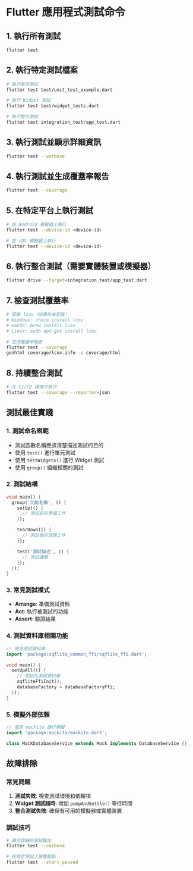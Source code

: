 # Flutter 應用程式測試命令

## 1. 執行所有測試
```bash
flutter test
```

## 2. 執行特定測試檔案
```bash
# 執行單元測試
flutter test test/unit_test_example.dart

# 執行 Widget 測試
flutter test test/widget_tests.dart

# 執行整合測試
flutter test integration_test/app_test.dart
```

## 3. 執行測試並顯示詳細資訊
```bash
flutter test --verbose
```

## 4. 執行測試並生成覆蓋率報告
```bash
flutter test --coverage
```

## 5. 在特定平台上執行測試
```bash
# 在 Android 模擬器上執行
flutter test --device-id <device-id>

# 在 iOS 模擬器上執行
flutter test --device-id <device-id>
```

## 6. 執行整合測試（需要實體裝置或模擬器）
```bash
flutter drive --target=integration_test/app_test.dart
```

## 7. 檢查測試覆蓋率
```bash
# 安裝 lcov（如果尚未安裝）
# Windows: choco install lcov
# macOS: brew install lcov
# Linux: sudo apt-get install lcov

# 生成覆蓋率報告
flutter test --coverage
genhtml coverage/lcov.info -o coverage/html
```

## 8. 持續整合測試
```bash
# 在 CI/CD 環境中執行
flutter test --coverage --reporter=json
```

## 測試最佳實踐

### 1. 測試命名規範
- 測試函數名稱應該清楚描述測試的目的
- 使用 `test()` 進行單元測試
- 使用 `testWidgets()` 進行 Widget 測試
- 使用 `group()` 組織相關的測試

### 2. 測試結構
```dart
void main() {
  group('功能名稱', () {
    setUp(() {
      // 測試前的準備工作
    });

    tearDown(() {
      // 測試後的清理工作
    });

    test('測試描述', () {
      // 測試邏輯
    });
  });
}
```

### 3. 常見測試模式
- **Arrange**: 準備測試資料
- **Act**: 執行被測試的功能
- **Assert**: 驗證結果

### 4. 測試資料庫相關功能
```dart
// 使用測試資料庫
import 'package:sqflite_common_ffi/sqflite_ffi.dart';

void main() {
  setUpAll(() {
    // 初始化測試資料庫
    sqfliteFfiInit();
    databaseFactory = databaseFactoryFfi;
  });
}
```

### 5. 模擬外部依賴
```dart
// 使用 mockito 進行模擬
import 'package:mockito/mockito.dart';

class MockDatabaseService extends Mock implements DatabaseService {}
```

## 故障排除

### 常見問題
1. **測試失敗**: 檢查測試環境和依賴項
2. **Widget 測試超時**: 增加 `pumpAndSettle()` 等待時間
3. **整合測試失敗**: 確保有可用的模擬器或實體裝置

### 調試技巧
```bash
# 顯示詳細的測試輸出
flutter test --verbose

# 在特定測試上設置斷點
flutter test --start-paused
```